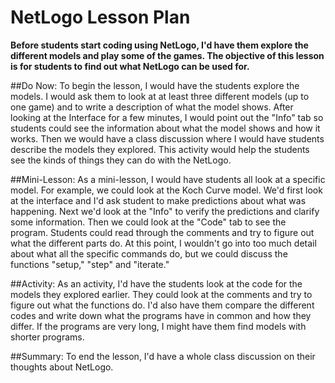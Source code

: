 # NetLogo Lesson Plan

**Before students start coding using NetLogo, I'd have them explore the different models and play some of the games. The objective of this lesson is for students to find out what NetLogo can be used for.**

##Do Now:
To begin the lesson, I would have the students explore the models. I would ask them to look at at least three different models (up to one game) and to write a description of what the model shows. After looking at the Interface for a few minutes, I would point out the "Info" tab so students could see the information about what the model shows and how it works. Then we would have a class discussion where I would have students describe the models they explored. This activity would help the students see the kinds of things they can do with the NetLogo.

##Mini-Lesson:
As a mini-lesson, I would have students all look at a specific model. For example, we could look at the Koch Curve model. We'd first look at the interface and I'd ask student to make predictions about what was happening. Next we'd look at the "Info" to verify the predictions and clarify some information. Then we could look at the "Code" tab to see the program. Students could read through the comments and try to figure out what the different parts do. At this point, I wouldn't go into too much detail about what all the specific commands do, but we could discuss the functions "setup," "step" and "iterate."

##Activity:
As an activity, I'd have the students look at the code for the models they explored earlier. They could look at the comments and try to figure out what the functions do. I'd also have them compare the different codes and write down what the programs have in common and how they differ. If the programs are very long, I might have them find models with shorter programs.

##Summary:
To end the lesson, I'd have a whole class discussion on their thoughts about NetLogo.
